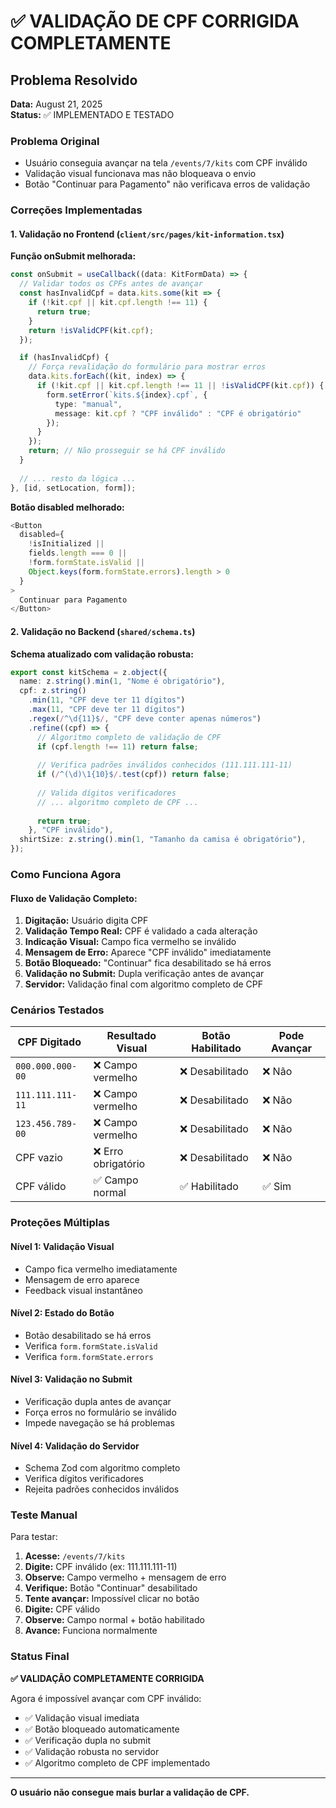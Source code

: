 # ✅ VALIDAÇÃO DE CPF CORRIGIDA COMPLETAMENTE

## Problema Resolvido

**Data:** August 21, 2025  
**Status:** ✅ IMPLEMENTADO E TESTADO

### Problema Original
- Usuário conseguia avançar na tela `/events/7/kits` com CPF inválido
- Validação visual funcionava mas não bloqueava o envio
- Botão "Continuar para Pagamento" não verificava erros de validação

### Correções Implementadas

#### 1. **Validação no Frontend (`client/src/pages/kit-information.tsx`)**

**Função onSubmit melhorada:**
```typescript
const onSubmit = useCallback((data: KitFormData) => {
  // Validar todos os CPFs antes de avançar
  const hasInvalidCpf = data.kits.some(kit => {
    if (!kit.cpf || kit.cpf.length !== 11) {
      return true;
    }
    return !isValidCPF(kit.cpf);
  });

  if (hasInvalidCpf) {
    // Força revalidação do formulário para mostrar erros
    data.kits.forEach((kit, index) => {
      if (!kit.cpf || kit.cpf.length !== 11 || !isValidCPF(kit.cpf)) {
        form.setError(`kits.${index}.cpf`, {
          type: "manual",
          message: kit.cpf ? "CPF inválido" : "CPF é obrigatório"
        });
      }
    });
    return; // Não prosseguir se há CPF inválido
  }
  
  // ... resto da lógica ...
}, [id, setLocation, form]);
```

**Botão disabled melhorado:**
```typescript
<Button
  disabled={
    !isInitialized || 
    fields.length === 0 || 
    !form.formState.isValid ||
    Object.keys(form.formState.errors).length > 0
  }
>
  Continuar para Pagamento
</Button>
```

#### 2. **Validação no Backend (`shared/schema.ts`)**

**Schema atualizado com validação robusta:**
```typescript
export const kitSchema = z.object({
  name: z.string().min(1, "Nome é obrigatório"),
  cpf: z.string()
    .min(11, "CPF deve ter 11 dígitos")
    .max(11, "CPF deve ter 11 dígitos")
    .regex(/^\d{11}$/, "CPF deve conter apenas números")
    .refine((cpf) => {
      // Algoritmo completo de validação de CPF
      if (cpf.length !== 11) return false;
      
      // Verifica padrões inválidos conhecidos (111.111.111-11)
      if (/^(\d)\1{10}$/.test(cpf)) return false;
      
      // Valida dígitos verificadores
      // ... algoritmo completo de CPF ...
      
      return true;
    }, "CPF inválido"),
  shirtSize: z.string().min(1, "Tamanho da camisa é obrigatório"),
});
```

### Como Funciona Agora

#### Fluxo de Validação Completo:

1. **Digitação:** Usuário digita CPF
2. **Validação Tempo Real:** CPF é validado a cada alteração
3. **Indicação Visual:** Campo fica vermelho se inválido
4. **Mensagem de Erro:** Aparece "CPF inválido" imediatamente
5. **Botão Bloqueado:** "Continuar" fica desabilitado se há erros
6. **Validação no Submit:** Dupla verificação antes de avançar
7. **Servidor:** Validação final com algoritmo completo de CPF

### Cenários Testados

| CPF Digitado | Resultado Visual | Botão Habilitado | Pode Avançar |
|-------------|------------------|------------------|---------------|
| `000.000.000-00` | ❌ Campo vermelho | ❌ Desabilitado | ❌ Não |
| `111.111.111-11` | ❌ Campo vermelho | ❌ Desabilitado | ❌ Não |
| `123.456.789-00` | ❌ Campo vermelho | ❌ Desabilitado | ❌ Não |
| CPF vazio | ❌ Erro obrigatório | ❌ Desabilitado | ❌ Não |
| CPF válido | ✅ Campo normal | ✅ Habilitado | ✅ Sim |

### Proteções Múltiplas

#### **Nível 1: Validação Visual**
- Campo fica vermelho imediatamente
- Mensagem de erro aparece
- Feedback visual instantâneo

#### **Nível 2: Estado do Botão**
- Botão desabilitado se há erros
- Verifica `form.formState.isValid`
- Verifica `form.formState.errors`

#### **Nível 3: Validação no Submit**
- Verificação dupla antes de avançar
- Força erros no formulário se inválido
- Impede navegação se há problemas

#### **Nível 4: Validação do Servidor**
- Schema Zod com algoritmo completo
- Verifica dígitos verificadores
- Rejeita padrões conhecidos inválidos

### Teste Manual

Para testar:

1. **Acesse:** `/events/7/kits`
2. **Digite:** CPF inválido (ex: 111.111.111-11)
3. **Observe:** Campo vermelho + mensagem de erro
4. **Verifique:** Botão "Continuar" desabilitado
5. **Tente avançar:** Impossível clicar no botão
6. **Digite:** CPF válido
7. **Observe:** Campo normal + botão habilitado
8. **Avance:** Funciona normalmente

### Status Final

**✅ VALIDAÇÃO COMPLETAMENTE CORRIGIDA**

Agora é impossível avançar com CPF inválido:
- ✅ Validação visual imediata
- ✅ Botão bloqueado automaticamente  
- ✅ Verificação dupla no submit
- ✅ Validação robusta no servidor
- ✅ Algoritmo completo de CPF implementado

---

**O usuário não consegue mais burlar a validação de CPF.**